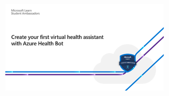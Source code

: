 <p align="center">
  <img width="600"  src="https://github.com/ChristinaPa/Microsoft-Learn-Student-Ambassadors-Events/blob/main/Azure%20Health%20Bot/HealthBot%20logo.png">
</p>

